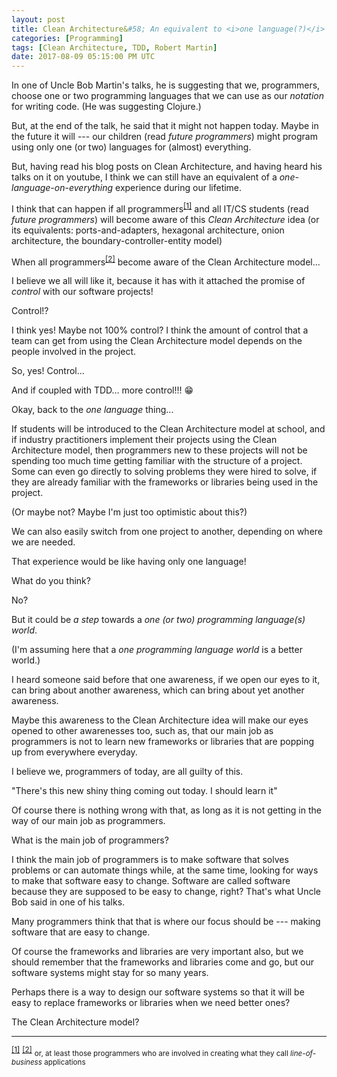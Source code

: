 ```yaml
---
layout: post
title: Clean Architecture&#58; An equivalent to <i>one language(?)</i>
categories: [Programming]
tags: [Clean Architecture, TDD, Robert Martin]
date: 2017-08-09 05:15:00 PM UTC
---
```


<!-- August 10, 2017 1:15:00 AM Philippine Time -->

In one of Uncle Bob Martin's talks, he is suggesting that we, programmers, choose one or two programming languages that we can use as our _notation_ for writing code. (He was suggesting Clojure.)

But, at the end of the talk, he said that it might not happen today. Maybe in the future it will --- our children (read _future programmers_) might program using only one (or two) languages for (almost) everything.

<!--more-->

But, having read his blog posts on Clean Architecture, and having heard his talks on it on youtube, I think we can still have an equivalent of a _one-language-on-everything_ experience during our lifetime.

I think that can happen if all programmers<sup id="footnote-indicator-1">[[1]](#footnote-1)</sup> and all IT/CS students (read _future programmers_) will become aware of this _Clean Architecture_ idea (or its equivalents: ports-and-adapters, hexagonal architecture, onion architecture, the boundary-controller-entity model)

When all programmers<sup id="footnote-indicator-2">[[2]](#footnote-2)</sup> become aware of the Clean Architecture model... 

I believe we all will like it, because it has with it attached the promise of _control_ with our software projects!

Control!?

I think yes! Maybe not 100% control? I think the amount of control that a team can get from using the Clean Architecture model depends on the people involved in the project.

So, yes! Control... 

And if coupled with TDD... more control!!! :grin:

Okay, back to the _one language_ thing...

If students will be introduced to the Clean Architecture model at school, and if industry practitioners implement their projects using the Clean Architecture model, then programmers new to these projects will not be spending too much time getting familiar with the structure of a project. Some can even go directly to solving problems they were hired to solve, if they are already familiar with the frameworks or libraries being used in the project.

(Or maybe not? Maybe I'm just too optimistic about this?)

We can also easily switch from one project to another, depending on where we are needed.

That experience would be like having only one language!

What do you think?

No?

But it could be _a step_ towards a _one (or two) programming language(s) world_.

(I'm assuming here that a _one programming language world_ is a better world.)

I heard someone said before that one awareness, if we open our eyes to it, can bring about another awareness, which can bring about yet another awareness.

Maybe this awareness to the Clean Architecture idea will make our eyes opened to other awarenesses too, such as, that our main job as programmers is not to learn new frameworks or libraries that are popping up from everywhere everyday.

I believe we, programmers of today, are all guilty of this.

"There's this new shiny thing coming out today. I should learn it"

Of course there is nothing wrong with that, as long as it is not getting in the way of our main job as programmers.

What is the main job of programmers?

I think the main job of programmers is to make software that solves problems or can automate things while, at the same time, looking for ways to make that software easy to change. Software are called software because they are supposed to be easy to change, right? That's what Uncle Bob said in one of his talks.

Many programmers think that that is where our focus should be --- making software that are easy to change.

Of course the frameworks and libraries are very important also, but we should remember that the frameworks and libraries come and go, but our software systems might stay for so many years.

Perhaps there is a way to design our software systems so that it will be easy to replace frameworks or libraries when we need better ones?

The Clean Architecture model?

---
<sup id="footnote-1">[[1]](#footnote-indicator-1)</sup> 
<sup id="footnote-2">[[2]](#footnote-indicator-2)</sup> 
<small>or, at least those programmers who are involved in creating what they call _line-of-business_ applications</small>